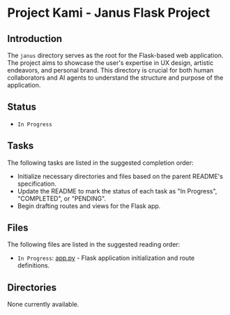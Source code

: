 # Project Kami - Janus Flask Project

## Introduction
The `janus` directory serves as the root for the Flask-based web application. The project aims to showcase the user's expertise in UX design, artistic endeavors, and personal brand. This directory is crucial for both human collaborators and AI agents to understand the structure and purpose of the application.

## Status
- `In Progress`

## Tasks
The following tasks are listed in the suggested completion order:
- Initialize necessary directories and files based on the parent README's specification.
- Update the README to mark the status of each task as "In Progress", "COMPLETED", or "PENDING".
- Begin drafting routes and views for the Flask app.


## Files
The following files are listed in the suggested reading order:
- `In Progress`: [app.py](./app.py) - Flask application initialization and route definitions.

## Directories
None currently available.
